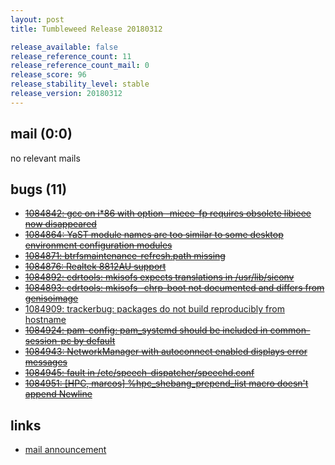 ```yaml
---
layout: post
title: Tumbleweed Release 20180312

release_available: false
release_reference_count: 11
release_reference_count_mail: 0
release_score: 96
release_stability_level: stable
release_version: 20180312
---
```


## mail (0:0)

no relevant mails

## bugs (11)

<!--more-->

- ~~[1084842: gcc on i*86 with option -mieee-fp requires obsolete libieee now disappeared](https://bugzilla.opensuse.org/show_bug.cgi?id=1084842)~~
- ~~[1084864: YaST module names are too similar to some desktop environment configuration modules](https://bugzilla.opensuse.org/show_bug.cgi?id=1084864)~~
- ~~[1084871: btrfsmaintenance-refresh.path missing](https://bugzilla.opensuse.org/show_bug.cgi?id=1084871)~~
- ~~[1084876: Realtek 8812AU support](https://bugzilla.opensuse.org/show_bug.cgi?id=1084876)~~
- ~~[1084892: cdrtools: mkisofs expects translations in /usr/lib/siconv](https://bugzilla.opensuse.org/show_bug.cgi?id=1084892)~~
- ~~[1084893: cdrtools: mkisofs -chrp-boot not documented and differs from genisoimage](https://bugzilla.opensuse.org/show_bug.cgi?id=1084893)~~
- [1084909: trackerbug: packages do not build reproducibly from hostname](https://bugzilla.opensuse.org/show_bug.cgi?id=1084909)
- ~~[1084924: pam-config: pam_systemd should be included in common-session-pc by default](https://bugzilla.opensuse.org/show_bug.cgi?id=1084924)~~
- ~~[1084943: NetworkManager with autoconnect enabled displays error messages](https://bugzilla.opensuse.org/show_bug.cgi?id=1084943)~~
- ~~[1084945: fault in  /etc/speech-dispatcher/speechd.conf](https://bugzilla.opensuse.org/show_bug.cgi?id=1084945)~~
- ~~[1084951: \[HPC, marcos\]  %hpc_shebang_prepend_list macro doesn't append Newline](https://bugzilla.opensuse.org/show_bug.cgi?id=1084951)~~



## links

- [mail announcement](https://lists.opensuse.org/opensuse-factory/2018-03/msg00338.html)
